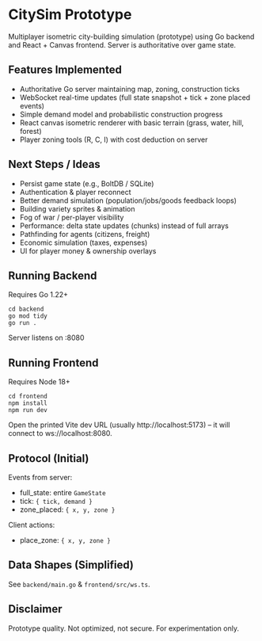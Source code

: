 # CitySim Prototype

Multiplayer isometric city-building simulation (prototype) using Go backend and React + Canvas frontend. Server is authoritative over game state.

## Features Implemented
- Authoritative Go server maintaining map, zoning, construction ticks
- WebSocket real-time updates (full state snapshot + tick + zone placed events)
- Simple demand model and probabilistic construction progress
- React canvas isometric renderer with basic terrain (grass, water, hill, forest)
- Player zoning tools (R, C, I) with cost deduction on server

## Next Steps / Ideas
- Persist game state (e.g., BoltDB / SQLite)
- Authentication & player reconnect
- Better demand simulation (population/jobs/goods feedback loops)
- Building variety sprites & animation
- Fog of war / per-player visibility
- Performance: delta state updates (chunks) instead of full arrays
- Pathfinding for agents (citizens, freight)
- Economic simulation (taxes, expenses)
- UI for player money & ownership overlays

## Running Backend
Requires Go 1.22+

```
cd backend
go mod tidy
go run .
```
Server listens on :8080

## Running Frontend
Requires Node 18+

```
cd frontend
npm install
npm run dev
```
Open the printed Vite dev URL (usually http://localhost:5173) – it will connect to ws://localhost:8080.

## Protocol (Initial)
Events from server:
- full_state: entire `GameState`
- tick: `{ tick, demand }`
- zone_placed: `{ x, y, zone }`

Client actions:
- place_zone: `{ x, y, zone }`

## Data Shapes (Simplified)
See `backend/main.go` & `frontend/src/ws.ts`.

## Disclaimer
Prototype quality. Not optimized, not secure. For experimentation only.
